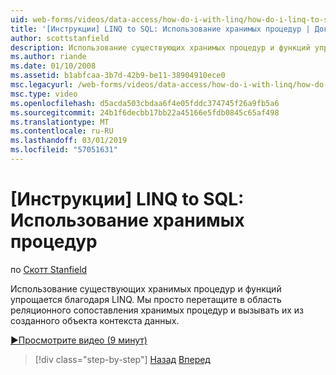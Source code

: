 ```yaml
---
uid: web-forms/videos/data-access/how-do-i-with-linq/how-do-i-linq-to-sql-using-stored-procedures
title: '[Инструкции] LINQ to SQL: Использование хранимых процедур | Документация Майкрософт'
author: scottstanfield
description: Использование существующих хранимых процедур и функций упрощается благодаря LINQ. Мы просто перетащите в область реляционного сопоставления хранимых процедур и вызывать их из ge...
ms.author: riande
ms.date: 01/10/2008
ms.assetid: b1abfcaa-3b7d-42b9-be11-38904910ece0
msc.legacyurl: /web-forms/videos/data-access/how-do-i-with-linq/how-do-i-linq-to-sql-using-stored-procedures
msc.type: video
ms.openlocfilehash: d5acda503cbdaa6f4e05fddc374745f26a9fb5a6
ms.sourcegitcommit: 24b1f6decbb17bb22a45166e5fdb0845c65af498
ms.translationtype: MT
ms.contentlocale: ru-RU
ms.lasthandoff: 03/01/2019
ms.locfileid: "57051631"
---
```

<a name="how-do-i-linq-to-sql-using-stored-procedures"></a>[Инструкции] LINQ to SQL: Использование хранимых процедур
====================
по [Скотт Stanfield](https://github.com/scottstanfield)

Использование существующих хранимых процедур и функций упрощается благодаря LINQ. Мы просто перетащите в область реляционного сопоставления хранимых процедур и вызывать их из созданного объекта контекста данных.

[&#9654;Просмотрите видео (9 минут)](https://channel9.msdn.com/Blogs/ASP-NET-Site-Videos/how-do-i-linq-to-sql-using-stored-procedures)

> [!div class="step-by-step"]
> [Назад](how-do-i-linq-to-sql-custom-linqdatasource.md)
> [Вперед](how-do-i-linq-to-sql-updating-with-stored-procedures.md)
